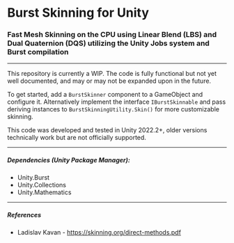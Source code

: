 # Burst Skinning for Unity

### Fast Mesh Skinning on the CPU using Linear Blend (LBS) and Dual Quaternion (DQS) utilizing the Unity Jobs system and Burst compilation

---

This repository is currently a WIP. The code is fully functional but not yet well documented, and may or may not be expanded upon in the future.

To get started, add a `BurstSkinner` component to a GameObject and configure it. Alternatively implement the interface `IBurstSkinnable` and pass deriving instances to `BurstSkinningUtility.Skin()` for more customizable skinning.

This code was developed and tested in Unity 2022.2+, older versions technically work but are not officially supported.

---

##### Dependencies (Unity Package Manager):
* Unity.Burst
* Unity.Collections
* Unity.Mathematics

---

##### References
* Ladislav Kavan - https://skinning.org/direct-methods.pdf
